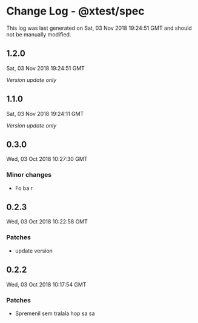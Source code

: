 # Change Log - @xtest/spec

This log was last generated on Sat, 03 Nov 2018 19:24:51 GMT and should not be manually modified.

## 1.2.0
Sat, 03 Nov 2018 19:24:51 GMT

*Version update only*

## 1.1.0
Sat, 03 Nov 2018 19:24:11 GMT

*Version update only*

## 0.3.0
Wed, 03 Oct 2018 10:27:30 GMT

### Minor changes

- Fo ba r

## 0.2.3
Wed, 03 Oct 2018 10:22:58 GMT

### Patches

- update version

## 0.2.2
Wed, 03 Oct 2018 10:17:54 GMT

### Patches

- Spremenil sem tralala hop sa sa

